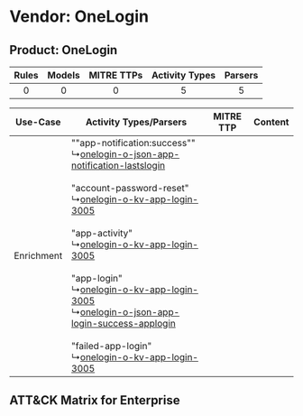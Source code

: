 Vendor: OneLogin
================
Product: OneLogin
-----------------
| Rules | Models | MITRE TTPs | Activity Types | Parsers |
|:-----:|:------:|:----------:|:--------------:|:-------:|
|   0   |   0    |     0      |       5        |    5    |

|  Use-Case  | Activity Types/Parsers    | MITRE TTP | Content    |
|:----------:| ---- | --------- | ---- |
| Enrichment |  ""app-notification:success""<br> ↳[onelogin-o-json-app-notification-lastslogin](Ps/pC_oneloginojsonappnotificationlastslogin.md)<br><br> "account-password-reset"<br> ↳[onelogin-o-kv-app-login-3005](Ps/pC_oneloginokvapplogin3005.md)<br><br> "app-activity"<br> ↳[onelogin-o-kv-app-login-3005](Ps/pC_oneloginokvapplogin3005.md)<br><br> "app-login"<br> ↳[onelogin-o-kv-app-login-3005](Ps/pC_oneloginokvapplogin3005.md)<br> ↳[onelogin-o-json-app-login-success-applogin](Ps/pC_oneloginojsonapploginsuccessapplogin.md)<br><br> "failed-app-login"<br> ↳[onelogin-o-kv-app-login-3005](Ps/pC_oneloginokvapplogin3005.md)<br> |    | [](RM/r_m_onelogin_onelogin_Enrichment.md) |

ATT&CK Matrix for Enterprise
----------------------------
